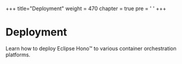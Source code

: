 +++
title="Deployment"
weight = 470
chapter = true
pre = '<i class="fas fa-shipping-fast"></i> '
+++

# Deployment

Learn how to deploy Eclipse Hono&trade; to various container orchestration platforms.

